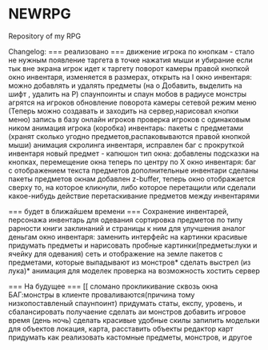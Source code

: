 NEWRPG
======
Repository of my RPG

Changelog:
=== реализовано ===
движение игрока по кнопкам - стало не нужным
появление таргета в точке нажатия мыши и убирание если тык вне экрана
игрок идет к таргету
поворот камеры правой кнопкой
окно инвентаря, изменяется в размерах, открыть на I
окно инвентаря: можно добавлять и удалять предметы (на o Добавить, выделить на шифт , удалить на P)
спаунпоинты и спаун мобов в радиусе
монстры агрятся на игроков
обновление поворота камеры
сетевой режим
меню (Теперь можно создавать и заходить на сервер,нарисовал кнопки меню)
запись в базу онлайн игроков
проверка игроков с одинаковым ником
анимация игрока (коробка)
инвентарь: пакеты с предметами (хранят сколько угодно предметов,распаковываются правой кнопкой мыши)
анимация скролинга инвентаря, исправлен баг с прокруткой инвентаря
новый предмет - капюшон
тип окна: добавлены подсказки на кнопках, перемещение окна теперь по центру по Х
окно инвентаря: баг с отображением текста предметов
дополнительные инвентари
сделаны пакеты предметов
окнам добавлен z-buffer, теперь окно отображается сверху то, на которое кликнули, либо которое перетащили или сделали какое-нибудь действие
перетаскивание предметов между инвентарями

=== будет в ближайшем времени ===
Сохранение инвентарей, персонажа
инвентарь для одевания
сортировка предметов по типу рарности
книги заклинаний и страницы к ним для улучшения
аналог деньгам
окно инвентаря: заменить интерфейс на картинки красивые
придумать предметы и нарисовать пробные картинки(предметы:луки и ячейку для одевания)
сеть и отображение на земле пакетов с предметами, которые выпадывают из монстров*
сделать выстрел (из лука)*
анимация для моделек
проверка на возможность хостить сервер

=== На будущее ===	[[
сломано прокликивание сквозь окна
БАГ:монстры в клиенте проваливаются(причина тому низкопоставленый спаунпоинт)
придумать статы, експу, уровень, и сбалансировать получаение
сделать аи монстров
добавить игровое время (день ночь)
сделать красивые удобные скилы
запилить модельки для объектов
локация, карта, расставить объекты
редактор карт
придумать как реализовать кастомные предметы, монстров, и другое